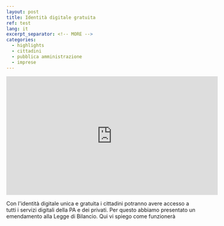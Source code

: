 ```yaml
---
layout: post
title: Identità digitale gratuita
ref: test
lang: it
excerpt_separator: <!-- MORE -->
categories:
  - highlights
  - cittadini
  - pubblica amministrazione
  - imprese
---
```


<div class="responsive-embed">
<iframe title="Video Facebook" src="https://www.facebook.com/plugins/video.php?href=https%3A%2F%2Fwww.facebook.com%2FPaolaPisanoMinistro%2Fvideos%2F958086154578619%2F&show_text=0&width=560" width="560" height="315" style="border:none;overflow:hidden" scrolling="no" frameborder="0" allowTransparency="true" allowFullScreen="true"></iframe>
</div>

Con l'identità digitale unica e gratuita i cittadini potranno avere accesso a tutti i servizi digitali della PA e dei privati. Per questo abbiamo presentato un emendamento alla Legge di Bilancio. Qui vi spiego come funzionerà

<!-- MORE -->

